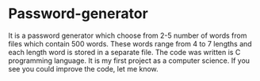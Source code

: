 # Password-generator
It is a password generator which choose from 2-5 number of words from files which contain 500 words. These words range from 4 to 7 lengths and each length word is stored in a separate file. 
The code was written is C programming language.
It is my first project as a computer science. If you see you could improve the code, let me know.
